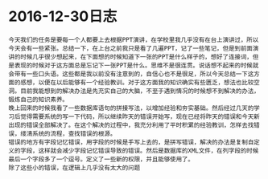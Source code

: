 # 2016-12-30日志
    今天我们的任务是要每一个人都要上去根据PPT演讲，在学校里我几乎没有在台上演讲过，所以今天会有一些紧张。总结一下，在上台之前我只是看了几遍PPT，记了一些笔记，但是到前面演讲的时候几乎很少想起来，在下面想的时候知道下一张的PPT是什么样子的，想好了连接词，但是表现的时候对于这方面总是忘记下一张PPT是什么。思维不是很连贯。说话想不起来的时候就会带有一些口头语。这些都是我以前没有注意到的，自信心也不是很足，所以今天总结一下这方面的感想，以便在以后能够有一个经验教训。对于这方面我的知识确实有些匮乏，想法也比较空洞。目前我能想到的解决办法是先充实自己的大脑，不至于遇到情况的时候想不到解决的办法，锻炼自己的知识素养。
    晚上回来的时候我看了一些数据库语句的拼接写法，以增加经验和夯实基础。然后经过几天的学习后觉得需要系统的写一下代码，所以继续昨天的错误开始写，现在已经将昨天的错误和今天新出现的错误全部解决了。在这个解决的过程中，我充分利用了平时积累的经验教训，怎样去找错误，缕清系统的流程，查找错误的根源。
    错误的地方有字段记忆错误，用字段的时候是手写上去的，是拼写错误，解决的办法是复制自定义的字段，这样就会减少字段记忆错误导致的错误。然后是数据库的XML文件，在列字段的时候最后一个字段多了一个逗号。定义了一些新的权限，并且能够使用了。
    除了这些小的错误，在逻辑上几乎没有太大的问题